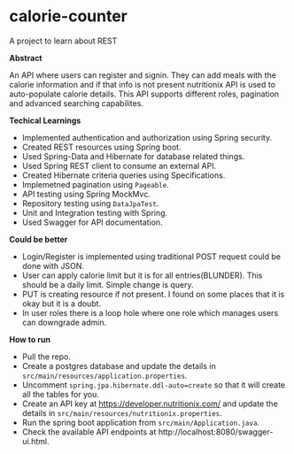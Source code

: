 # calorie-counter
A project to learn about REST

**Abstract**

An API where users can register and signin. They can add meals with the calorie information and if that info is not present nutritionix API  is used to auto-populate calorie details. This API supports different roles, pagination and advanced searching capabilites.

**Techical Learnings**
* Implemented authentication and authorization using Spring security.
* Created REST resources using Spring boot.
* Used Spring-Data and Hibernate for database related things.
* Used Spring REST client to consume an external API.
* Created Hibernate criteria queries using Specifications. 
* Implemetned pagination using `Pageable`.
* API testing using Spring MockMvc.
* Repository testing using `DataJpaTest`.
* Unit and Integration testing with Spring.
* Used Swagger for API documentation.

**Could be better**
* Login/Register is implemented using traditional POST request could be done with JSON.
* User can apply calorie limit but it is for all entries(BLUNDER). This should be a daily limit. Simple change is query.
* PUT is creating resource if not present. I found on some places that it is okay but it is a doubt.
* In user roles there is a loop hole where one role which manages users can downgrade admin.

**How to run**
* Pull the repo.
* Create a postgres database and update the details in `src/main/resources/application.properties`. 
* Uncomment `spring.jpa.hibernate.ddl-auto=create` so that it will create all the tables for you.
* Create an API key at https://developer.nutritionix.com/ and update the details in `src/main/resources/nutritionix.properties`.
* Run the spring boot application from `src/main/Application.java`.
* Check the available API endpoints at http://localhost:8080/swagger-ui.html.
